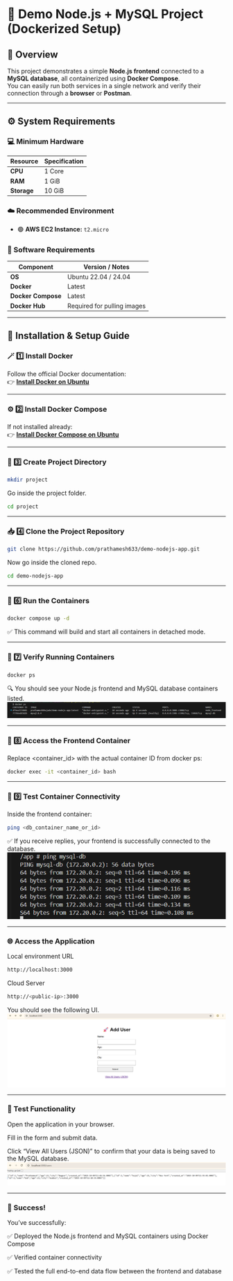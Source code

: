 # 🚀 Demo Node.js + MySQL Project (Dockerized Setup)

## 🧠 Overview
This project demonstrates a simple **Node.js frontend** connected to a **MySQL database**, all containerized using **Docker Compose**.  
You can easily run both services in a single network and verify their connection through a **browser** or **Postman**.

---

## ⚙️ System Requirements

### 💻 Minimum Hardware
| Resource | Specification |
|-----------|----------------|
| **CPU**   | 1 Core |
| **RAM**   | 1 GiB |
| **Storage** | 10 GiB |

### ☁️ Recommended Environment
- 🟢 **AWS EC2 Instance:** `t2.micro`

### 🧰 Software Requirements
| Component | Version / Notes |
|------------|----------------|
| **OS** | Ubuntu 22.04 / 24.04 |
| **Docker** | Latest |
| **Docker Compose** | Latest |
| **Docker Hub** | Required for pulling images |

---

## 🧾 Installation & Setup Guide

### 🪄 1️⃣ Install Docker
Follow the official Docker documentation:  
👉 [**Install Docker on Ubuntu**](https://docs.docker.com/engine/install/ubuntu/)

---

### ⚙️ 2️⃣ Install Docker Compose
If not installed already:  
👉 [**Install Docker Compose on Ubuntu**](https://www.digitalocean.com/community/tutorials/how-to-install-and-use-docker-compose-on-ubuntu-20-04)

---

### 📁 3️⃣ Create Project Directory
```bash
mkdir project
```
Go inside the project folder.
```bash
cd project
```
---

### 📥 4️⃣ Clone the Project Repository
```bash
git clone https://github.com/prathamesh633/demo-nodejs-app.git
```
Now go inside the cloned repo.
```bash
cd demo-nodejs-app
```
---

### 🚀 6️⃣ Run the Containers
```bash
docker compose up -d
```

✅ This command will build and start all containers in detached mode.


---

### 🧰 7️⃣ Verify Running Containers
```bash
docker ps
```

🔍 You should see your Node.js frontend and MySQL database containers listed.
![App Screenshot](./images/containers-running.png)

---

### 🐚 8️⃣ Access the Frontend Container
Replace <container_id> with the actual container ID from docker ps:
```bash
docker exec -it <container_id> bash
```
---

### 🔗 9️⃣ Test Container Connectivity

Inside the frontend container:
```bash
ping <db_container_name_or_id>
```
✅ If you receive replies, your frontend is successfully connected to the database.
![App Screenshot](./images/db-packets.png)

---

### 🌐 Access the Application
Local environment	URL
```bash
http://localhost:3000
```

Cloud Server
```bash
http://<public-ip>:3000
```
You should see the following UI.
![App Screenshot](./images/frontend-UI.png) 

---
### 🧩 Test Functionality

Open the application in your browser.

Fill in the form and submit data.

Click “View All Users (JSON)” to confirm that your data is being saved to the MySQL database.
![App Screenshot](./images/saved-data.png)

---
### 🎉 Success!

  You’ve successfully:

  ✅ Deployed the Node.js frontend and MySQL containers using Docker Compose

  ✅ Verified container connectivity
    
  ✅ Tested the full end-to-end data flow between the frontend and database
